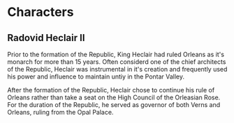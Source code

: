 # Characters

## Radovid Heclair II
Prior to the formation of the Republic, King Heclair had ruled Orleans as it's monarch for more than 15 years. Often considerd one of the chief architects of the Republic, Heclair was instrumental in it's creation and frequently used his power and influence to maintain untiy in the Pontar Valley.  

After the formation of the Republic, Heclair chose to continue his rule of Orleans rather than take a seat on the High Council of the Orleasian Rose. For the duration of the Republic, he served as governor of both Verns and Orleans, ruling from the Opal Palace.